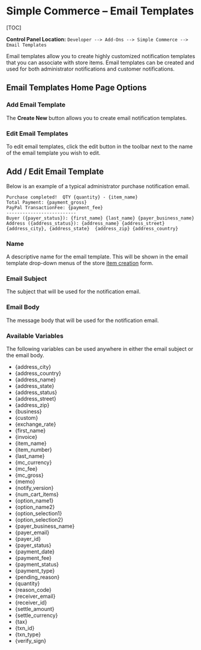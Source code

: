 <!--
    This source file is part of the open source project
    ExpressionEngine User Guide (https://github.com/ExpressionEngine/ExpressionEngine-User-Guide)

    @link      https://expressionengine.com/
    @copyright Copyright (c) 2003-2019, EllisLab Corp. (https://ellislab.com)
    @license   https://expressionengine.com/license Licensed under Apache License, Version 2.0
-->

# Simple Commerce – Email Templates

[TOC]

**Control Panel Location:** `Developer --> Add-Ons --> Simple Commerce --> Email Templates`

Email templates allow you to create highly customized notification templates that you can associate with store items. Email templates can be created and used for both administrator notifications and customer notifications.

## Email Templates Home Page Options

### Add Email Template

The **Create New** button allows you to create email notification templates.

### Edit Email Templates

To edit email templates, click the edit button in the toolbar next to the name of the email template you wish to edit.

## Add / Edit Email Template

Below is an example of a typical administrator purchase notification email.

    Purchase completed!  QTY {quantity} - {item_name}
    Total Payment: {payment_gross}
    PayPal TransactionFee: {payment_fee}
    --------------------------
    Buyer ({payer_status}): {first_name} {last_name} {payer_business_name}
    Address ({address_status}): {address_name} {address_street} {address_city}, {address_state}  {address_zip} {address_country}

### Name

A descriptive name for the email template. This will be shown in the email template drop-down menus of the store [item creation](add-ons/simple-commerce/items.md) form.

### Email Subject

The subject that will be used for the notification email.

### Email Body

The message body that will be used for the notification email.

### Available Variables

The following variables can be used anywhere in either the email subject or the email body.

- {address_city}
- {address_country}
- {address_name}
- {address_state}
- {address_status}
- {address_street}
- {address_zip}
- {business}
- {custom}
- {exchange_rate}
- {first_name}
- {invoice}
- {item_name}
- {item_number}
- {last_name}
- {mc_currency}
- {mc_fee}
- {mc_gross}
- {memo}
- {notify_version}
- {num_cart_items}
- {option_name1}
- {option_name2}
- {option_selection1}
- {option_selection2}
- {payer_business_name}
- {payer_email}
- {payer_id}
- {payer_status}
- {payment_date}
- {payment_fee}
- {payment_status}
- {payment_type}
- {pending_reason}
- {quantity}
- {reason_code}
- {receiver_email}
- {receiver_id}
- {settle_amount}
- {settle_currency}
- {tax}
- {txn_id}
- {txn_type}
- {verify_sign}
